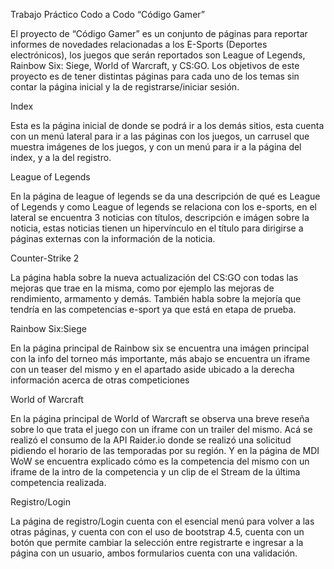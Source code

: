 Trabajo Práctico  Codo a Codo “Código Gamer”

El proyecto de “Código Gamer” es un conjunto de páginas para reportar informes de novedades relacionadas a los  E-Sports (Deportes electrónicos), los juegos que serán reportados son League of Legends, Rainbow Six: Siege, World of Warcraft, y CS:GO. Los objetivos de este proyecto es de tener distintas páginas para cada uno de los temas sin contar la página inicial y la de registrarse/iniciar sesión. 


Index

Esta es la página inicial de donde se podrá ir a los demás sitios, esta cuenta con un menú lateral para ir a las páginas con los juegos, un carrusel que muestra imágenes de los juegos, y con un menú para ir a la página del index, y a la del registro.

League of Legends

En la página de league of legends se da una descripción de qué es League of Legends y como League of legends  se relaciona con los e-sports, en el lateral se encuentra 3 noticias con títulos, descripción e imágen sobre la noticia, estas  noticias tienen un hipervínculo en el título para dirigirse a páginas externas con la información de la noticia.	

Counter-Strike 2

La página habla sobre la nueva actualización del CS:GO con todas las mejoras que trae en la misma, como por ejemplo las mejoras de rendimiento, armamento y demás. También habla sobre la mejoría que tendría en las competencias e-sport ya que está en etapa de prueba.


Rainbow Six:Siege

En la página principal de Rainbow six se encuentra una imágen principal con la info del torneo más importante, más abajo se encuentra un iframe con un teaser del mismo y en el apartado aside ubicado a la derecha información acerca de otras competiciones


World of Warcraft

En la página principal de World of Warcraft se observa una breve reseña sobre lo que trata el juego con un iframe con un trailer del mismo. Acá se realizó el consumo de la API Raider.io donde se realizó una solicitud pidiendo el horario de las temporadas por su región.
Y en la página de MDI WoW se encuentra explicado cómo es la competencia del mismo con un iframe de la intro de la competencia y un clip de el Stream de la última competencia realizada.

Registro/Login

La página de registro/Login cuenta con el esencial menú para volver a las otras páginas, y cuenta con con el uso de bootstrap 4.5, cuenta con un botón que permite cambiar la selección entre registrarte e ingresar a la página con un usuario, ambos formularios cuenta con una validación. 
